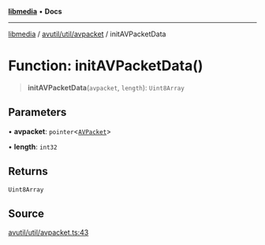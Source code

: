 [**libmedia**](../../../../README.md) • **Docs**

***

[libmedia](../../../../README.md) / [avutil/util/avpacket](../README.md) / initAVPacketData

# Function: initAVPacketData()

> **initAVPacketData**(`avpacket`, `length`): `Uint8Array`

## Parameters

• **avpacket**: `pointer`\<[`AVPacket`](../../../struct/avpacket/classes/AVPacket.md)\>

• **length**: `int32`

## Returns

`Uint8Array`

## Source

[avutil/util/avpacket.ts:43](https://github.com/zhaohappy/libmedia/blob/acbbf6bd75e6ee4c968b9f441fe28c40f42f350d/src/avutil/util/avpacket.ts#L43)
